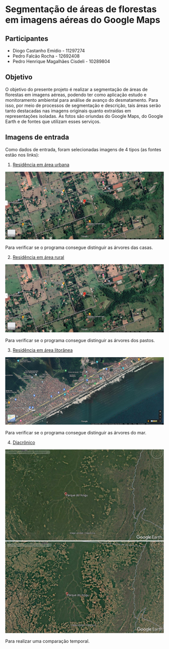 # Segmentação de áreas de florestas em imagens aéreas do Google Maps
## Participantes
* Diogo Castanho Emídio - 11297274
* Pedro Falcão Rocha - 12692408
* Pedro Henrique Magalhães Cisdeli - 10289804

## Objetivo
O objetivo do presente projeto é realizar a segmentação de áreas de florestas em imagens aéreas, podendo ter como aplicação estudo e monitoramento ambiental para análise de avanço do desmatamento. Para isso, por meio de processos de segmentação e descrição, tais áreas serão tanto destacadas nas imagens originais quanto extraídas em representações isoladas. As fotos são oriundas do Google Maps, do Google Earth e de fontes que utilizam esses serviços.

## Imagens de entrada
Como dados de entrada, foram selecionadas imagens de 4 tipos (as fontes estão nos links):

1. [Residência em área urbana](https://www.google.com/maps/@-22.3037812,-49.0597558,273m/data=!3m1!1e3?hl=en)

![area_urbana](/inputs/Bauru.png "Residência em área urbana")

Para verificar se o programa consegue distinguir as árvores das casas.

2. [Residência em área rural](https://www.google.com/maps/@-22.2059682,-49.1207184,785m/data=!3m1!1e3?hl=en)

![area_rural](/inputs/Bauru.png "Residência em área rural")

Para verificar se o programa consegue distinguir as árvores dos pastos.

3. [Residência em área litorânea](https://www.google.com/maps/@-24.099164,-46.6281329,3097m/data=!3m1!1e3?hl=en)

![area_litoranea](/inputs/Mongagua.png "Residência em área litorânea")

Para verificar se o programa consegue distinguir as árvores do mar.

4. [Diacrônico](https://twitter.com/BiodiversidadeB/status/1536483908514381824)

![xingu_1984](/inputs/Parque_do_Xingu_1_(1984).jpg "Parque do Xingu (1984)")
![xingu_2020](/inputs/Parque_do_Xingu_2_(2020).jpg "Parque do Xingu (2020)")

Para realizar uma comparação temporal.
